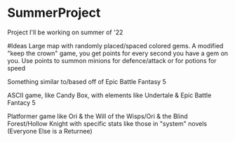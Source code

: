# SummerProject
Project I'll be working on summer of '22

#Ideas
Large map with randomly placed/spaced colored gems. A modified "keep the crown" game, you get points for every second you have a gem on you. Use points to summon minions for defence/attack or for potions for speed

Something similar to/based off of Epic Battle Fantasy 5

ASCII game, like Candy Box, with elements like Undertale & Epic Battle Fantacy 5

Platformer game like Ori & the Will of the Wisps/Ori & the Blind Forest/Hollow Knight with specific stats like those in "system" novels (Everyone Else is a Returnee)
